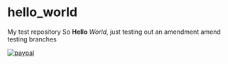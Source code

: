# hello_world
My test repository
So **Hello** _World_, just testing out an amendment
amend
testing branches

[![paypal](https://www.paypalobjects.com/en_GB/i/btn/btn_donate_SM.gif)](https://www.paypal.me/DavidCSargent/1)
